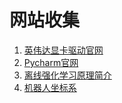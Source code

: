 # 网站收集
1. [英伟达显卡驱动官网](https://www.nvidia.cn/geforce/drivers/)
2. [Pycharm官网](https://www.jetbrains.com/pycharm/)
3. [离线强化学习原理简介](https://www.deeprlhub.com/blog/739-offline-rl1)
3. [机器人坐标系](http://dev.guyuehome.com/wap/detail?id=1825482825969532929)
